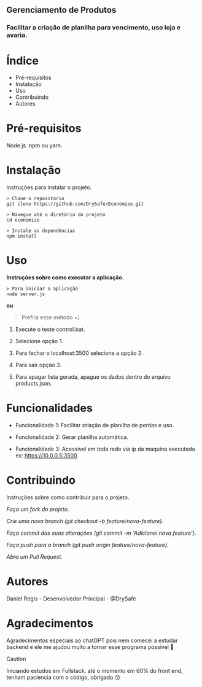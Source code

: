 ## Gerenciamento de Produtos 
### Facilitar a criação de planilha para vencimento, uso loja e avaria.

# Índice
+ Pré-requisitos
+ Instalação
+ Uso
+ Contribuindo
+ Autores

# Pré-requisitos

Node.js.
npm ou yarn.

# Instalação

Instruções para instalar o projeto.

```
> Clone o repositório
git clone https://github.com/DrySafe/Economize.git

> Navegue até o diretório do projeto
cd economize

> Instale as dependências
npm install
```

# Uso
 **Instruções sobre como executar a aplicação.**
```
> Para iniciar a aplicação
node server.js
```
 **ou**
 > Prefira esse método =)
1. Execute o teste control.bat.

2. Selecione opção 1.

3. Para fechar o localhost:3500 selecione a opção 2.

4. Para sair opção 3.

5. Para apagar lista gerada, apague os dados dentro do arquivo products.json.


# Funcionalidades
 
 + Funcionalidade 1: Facilitar criação de planilha de perdas e uso.
 
 + Funcionalidade 2: Gerar planilha automática.
 
 + Funcionalidade 3: Acessivel em toda rede via ip da maquina executada ex: https://10.0.0.5:3500.


# Contribuindo
Instruções sobre como contribuir para o projeto.

*Faça um fork do projeto.*
 
*Crie uma nova branch (git checkout -b feature/nova-feature).*
  
*Faça commit das suas alterações (git commit -m 'Adicionei nova feature').*
  
*Faça push para a branch (git push origin feature/nova-feature).*
  
*Abra um Pull Request.*
  


# Autores
Daniel Regis - Desenvolvedor Principal - @DrySafe

# Agradecimentos
Agradecimentos especiais ao chatGPT pois nem comecei a estudar backend e ele me ajudou muito a tornar esse programa possivel 🤭

> [!CAUTION]
> Iniciando estudos em Fullstack, até o momento em 60% do front end, tenham paciencia com o código, obrigado 😚
